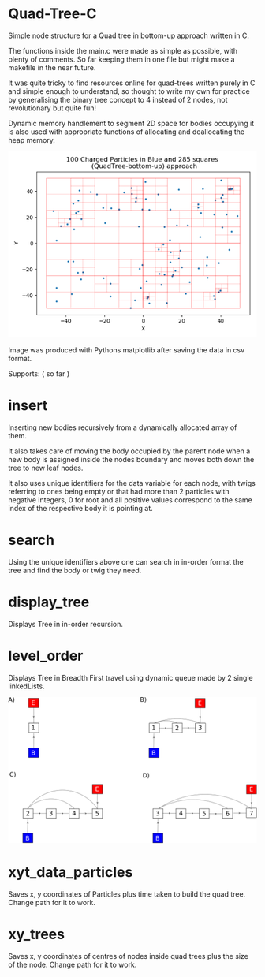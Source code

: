 # Quad-Tree-C
Simple node structure for a Quad tree in bottom-up approach written in C. 

The functions inside the main.c were made as simple as possible, with plenty of comments. So far keeping them in one file but might make a makefile in the near future. 

It was quite tricky to find resources online for quad-trees written purely in C and simple enough to understand, so thought to write my own for practice by generalising the binary tree concept to 4 instead of 2 nodes, not revolutionary but quite fun!

Dynamic memory handlement to segment 2D space for bodies occupying it is also used with appropriate functions of allocating and deallocating the heap memory.

![100_particles_bottomup_Quad_Tree](https://github.com/AlbesK/Quad-Tree-C/blob/master/100_particles_bottomup_Quad_Tree.png)

Image was produced with Pythons matplotlib after saving the data in csv format.

Supports: ( so far )

# insert
Inserting new bodies recursively from a dynamically allocated array of them. 

It also takes care of moving the body occupied by the parent node when a new body is assigned inside the nodes boundary and moves both down the tree to new leaf nodes.

It also uses unique identifiers for the data variable for each node, with twigs referring to ones being empty or that had more than 2 particles with negative integers, 0 for root and all positive values correspond to the same index of the respective body it is pointing at.

# search

Using the unique identifiers above one can search in in-order format the tree and find the body or twig they need.

# display_tree

Displays Tree in in-order recursion.

# level_order

Displays Tree in Breadth First travel using dynamic queue made by 2 single linkedLists.

![queue](https://github.com/AlbesK/Quad-Tree-C/blob/master/queue.png)

# xyt_data_particles

Saves x, y coordinates of Particles plus time taken to build the quad tree. Change path for it to work.

# xy_trees

Saves x, y coordinates of centres of nodes inside quad trees plus the size of the node. Change path for it to work.

